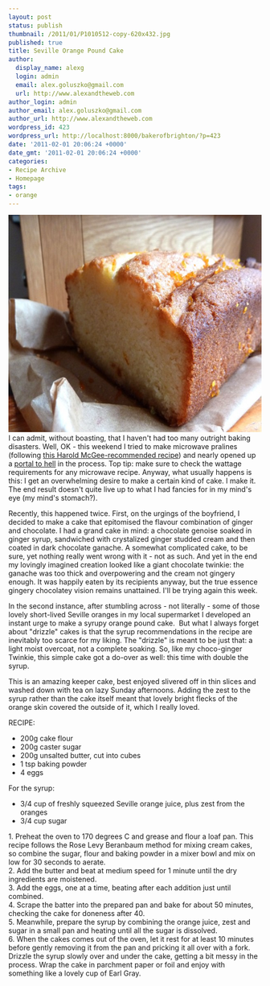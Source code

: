 ```yaml
---
layout: post
status: publish
thumbnail: /2011/01/P1010512-copy-620x432.jpg
published: true
title: Seville Orange Pound Cake
author:
  display_name: alexg
  login: admin
  email: alex.goluszko@gmail.com
  url: http://www.alexandtheweb.com
author_login: admin
author_email: alex.goluszko@gmail.com
author_url: http://www.alexandtheweb.com
wordpress_id: 423
wordpress_url: http://localhost:8000/bakerofbrighton/?p=423
date: '2011-02-01 20:06:24 +0000'
date_gmt: '2011-02-01 20:06:24 +0000'
categories:
- Recipe Archive
- Homepage
tags:
- orange
---
```

<p><a href="/images/2011/01/P1010512-copy.jpg"><img class="alignnone size-medium wp-image-431" title="Seville orange pound cake" src="/images/2011/01/P1010512-copy-620x432.jpg" alt="Seville orange pound cake" width="620" height="432" /></a><br />
I can admit, without boasting, that I haven't had too many outright baking disasters. Well, OK - this weekend I tried to make microwave pralines (following <a href="http://www.nytimes.com/2010/12/22/dining/22curiousrex2.html">this Harold McGee-recommended recipe</a>) and nearly opened up a <a href="http://vimeo.com/19063704">portal to hell</a> in the process. Top tip: make sure to check the wattage requirements for any microwave recipe. Anyway, what usually happens is this: I get an overwhelming desire to make a certain kind of cake. I make it. The end result doesn't quite live up to what I had fancies for in my mind's eye (my mind's stomach?).</p>
<p>Recently, this happened twice. First, on the urgings of the boyfriend, I decided to make a cake that epitomised the flavour combination of ginger and chocolate. I had a grand cake in mind: a chocolate genoise soaked in ginger syrup, sandwiched with crystalized ginger studded cream and then coated in dark chocolate ganache. A somewhat complicated cake, to be sure, yet nothing really went wrong with it - not as such. And yet in the end my lovingly imagined creation looked like a giant chocolate twinkie: the ganache was too thick and overpowering and the cream not gingery enough. It was happily eaten by its recipients anyway, but the true essence gingery chocolatey vision remains unattained. I'll be trying again this week.</p>
<p>In the second instance, after stumbling across - not literally - some of those lovely short-lived Seville oranges in my local supermarket I developed an instant urge to make a syrupy orange pound cake.  But what I always forget about "drizzle" cakes is that the syrup recommendations in the recipe are inevitably too scarce for my liking. The "drizzle" is meant to be just that: a light moist overcoat, not a complete soaking. So, like my choco-ginger Twinkie, this simple cake got a do-over as well: this time with double the syrup.</p>
<p>This is an amazing keeper cake, best enjoyed slivered off in thin slices and washed down with tea on lazy Sunday afternoons. Adding the zest to the syrup rather than the cake itself meant that lovely bright flecks of the orange skin covered the outside of it, which I really loved. </p>
<p>RECIPE:</p>
<ul>
<li>200g cake flour</li>
<li>200g caster sugar</li>
<li>200g unsalted butter, cut into cubes</li>
<li>1 tsp baking powder</li>
<li>4 eggs</li>
</ul>
<p>For the syrup:</p>
<ul>
<li>3/4 cup of freshly squeezed Seville orange juice, plus zest from the oranges</li>
<li>3/4 cup sugar</li>
</ul>
<p>1. Preheat the oven to 170 degrees C and grease and flour a loaf pan. This recipe follows the Rose Levy Beranbaum method for mixing cream cakes, so combine the sugar, flour and baking powder in a mixer bowl and mix on low for 30 seconds to aerate.<br />
2. Add the butter and beat at medium speed for 1 minute until the dry ingredients are moistened.<br />
3. Add the eggs, one at a time, beating after each addition just until combined.<br />
4. Scrape the batter into the prepared pan and bake for about 50 minutes, checking the cake for doneness after 40.<br />
5. Meanwhile, prepare the syrup by combining the orange juice, zest and sugar in a small pan and heating until all the sugar is dissolved.<br />
6. When the cakes comes out of the oven, let it rest for at least 10 minutes before gently removing it from the pan and pricking it all over with a fork. Drizzle the syrup slowly over and under the cake, getting a bit messy in the process. Wrap the cake in parchment paper or foil and enjoy with something like a lovely cup of Earl Gray.</p>

